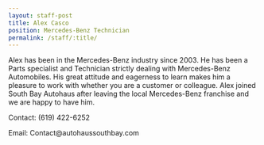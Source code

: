 ```yaml
---
layout: staff-post
title: Alex Casco
position: Mercedes-Benz Technician
permalink: /staff/:title/
---
```


<p>Alex has been in the Mercedes-Benz industry since 2003. He has been a Parts specialist and Technician strictly dealing with Mercedes-Benz Automobiles. His great attitude and eagerness to learn makes him a pleasure to work with whether you are a customer or colleague. Alex joined South Bay Autohaus after leaving the local Mercedes-Benz franchise and we are happy to have him.</p>

<p>Contact: (619) 422-6252</p>
<p>Email: Contact@autohaussouthbay.com</p>